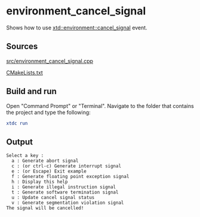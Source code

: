 # environment_cancel_signal

Shows how to use [xtd::environment::cancel_signal](https://gammasoft71.github.io/xtd/reference_guides/latest/classxtd_1_1environment.html#a5eecf5ff0c77fe58bf24407004e0956a) event.

## Sources

[src/environment_cancel_signal.cpp](src/environment_cancel_signal.cpp)

[CMakeLists.txt](CMakeLists.txt)

## Build and run

Open "Command Prompt" or "Terminal". Navigate to the folder that contains the project and type the following:

```cmake
xtdc run
```

## Output

```
Select a key :
  a : Generate abort signal
  c : (or ctrl-c) Generate interrupt signal
  e : (or Escape) Exit example
  f : Generate floating point exception signal
  h : Display this help
  i : Generate illegal instruction signal
  t : Generate software termination signal
  u : Update cancel signal status
  v : Generate segmentation violation signal
The signal will be cancelled!
```
